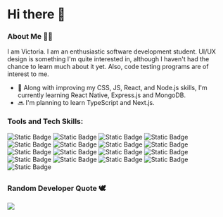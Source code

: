# Hi there 👋

### About Me 👩‍💻
I am Victoria. I am an enthusiastic software development student. UI/UX design is something I'm quite interested in, although I haven't had the chance to learn much about it yet. Also, code testing programs are of interest to me.


- 🌱 Along with improving my CSS, JS, React, and Node.js skills, I'm currently learning React Native, Express.js and MongoDB.
-  🔜 I'm planning to learn TypeScript and Next.js.


### Tools and Tech Skills: 
![Static Badge](https://img.shields.io/badge/Sublime%20Text-%23FF9800) ![Static Badge](https://img.shields.io/badge/Visual%20Studio%20Code-%23007ACC)
![Static Badge](https://img.shields.io/badge/WebStorm-%23181717) ![Static Badge](https://img.shields.io/badge/PyCharm-%23181717) ![Static Badge](https://img.shields.io/badge/Git-%23F05032) ![Static Badge](https://img.shields.io/badge/GitHub-%23181717) ![Static Badge](https://img.shields.io/badge/Markdown-%23181717) ![Static Badge](https://img.shields.io/badge/HTML-%23E34F26) ![Static Badge](https://img.shields.io/badge/CSS-%231572B6) ![Static Badge](https://img.shields.io/badge/JavaScript-%23F7DF1E) ![Static Badge](https://img.shields.io/badge/React-%2361DAFB) ![Static Badge](https://img.shields.io/badge/React%20Bootstrap-%2361DAFB) ![Static Badge](https://img.shields.io/badge/TailWind-%231CAABB) ![Static Badge](https://img.shields.io/badge/Python-%233776AB) ![Static Badge](https://img.shields.io/badge/Node.js-%23339933) ![Static Badge](https://img.shields.io/badge/MySQL-%234479A1) ![Static Badge](https://img.shields.io/badge/Netlify-%2300C7B7)

<!--
![Static Badge](https://img.shields.io/badge/Figma-%23F24E1E)
![Static Badge](https://img.shields.io/badge/C%23-%23280068) 
![Static Badge](https://img.shields.io/badge/C%2B%2B-%2300599C)
![Static Badge](https://img.shields.io/badge/React%20Native-%2361DBFB) 
![Static Badge](https://img.shields.io/badge/Expo-%23181717)
![Static Badge](https://img.shields.io/badge/TypeScript-%23007ACC)
![Static Badge](https://img.shields.io/badge/Express.js-%23181717) 
![Static Badge](https://img.shields.io/badge/MongoDB-%234DB33D)
-->

## 
### Random Developer Quote 🕊️
![](https://quotes-github-readme.vercel.app/api?type=horizontal&theme=tokyonight)

<!--
**vickneee/vickneee** is a ✨ _special_ ✨ repository because its `README.md` (this file) appears on your GitHub profile.

🔥 Web design draws my attention. Right now, I'm exploring Figma (software).

Here are some ideas to get you started:

- 🔭 I’m currently working on ...
- 🌱 I’m currently learning ...
- 👯 I’m looking to collaborate on ...
- 🤔 I’m looking for help with ...
- 💬 Ask me about ...
- 📫 How to reach me: ...
- 😄 Pronouns: ...
- ⚡ Fun fact: ...
-->
